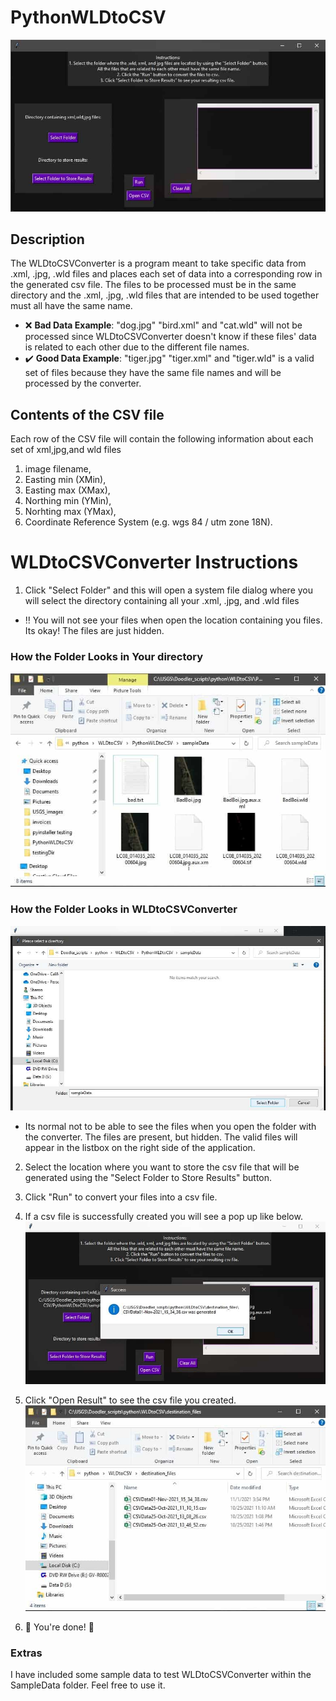 # PythonWLDtoCSV

![](readmeImages/base.jpg)

## Description
The WLDtoCSVConverter is a program meant to take specific data from .xml, .jpg, .wld files and places each set of data into a corresponding row in the generated csv file.
The files to be processed must be in the same directory and the .xml, .jpg, .wld files that are intended to be used together must all have the same name.
- :x: **Bad Data Example**:  "dog.jpg" "bird.xml" and "cat.wld" will not be processed since WLDtoCSVConverter doesn't know if these files' data is related to each other due to the different file names.
- :heavy_check_mark: **Good Data Example**: "tiger.jpg" "tiger.xml" and "tiger.wld" is a valid set of files because they have the same file names and will be processed by the converter.

## Contents of the CSV file
Each row of the CSV file will contain the following information about each set of xml,jpg,and wld files
  1. image filename,
  2. Easting min (XMin),
  3. Easting max (XMax),
  4. Northing min (YMin),
  5. Norhting max (YMax),
  6. Coordinate Reference System (e.g. wgs 84 / utm zone 18N).

# WLDtoCSVConverter Instructions
1. Click "Select Folder" and this will open a system file dialog where you will select the directory containing all your .xml, .jpg, and .wld files
- :bangbang: You will not see your files when open the location containing you files. Its okay! The files are just hidden.

### How the Folder Looks in Your directory
![](readmeImages/comparsion2.jpg)

### How the Folder Looks in WLDtoCSVConverter
![](readmeImages/comparsion1.jpg)
- Its normal not to be able to see the files when you open the folder with the converter. The files are present, but hidden. The valid files will appear in the listbox on the right side of the application.

2. Select the location where you want to store the csv file that will be generated using the "Select Folder to Store Results" button.
3. Click "Run" to convert your files into a csv file.
4. If a csv file is successfully created you will see a pop up like below.
![](readmeImages/success.jpg)

5. Click "Open Result" to see the csv file you created.
![](readmeImages/finalResult.jpg)

6. :confetti_ball: You're done! :confetti_ball:

### Extras
I have included some sample data to test WLDtoCSVConverter within the SampleData folder. Feel free to use it.

